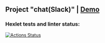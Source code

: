 #

## Project "chat(Slack)"  | [Demo](https://slack-chat-xlhg.onrender.com)

### Hexlet tests and linter status:
[![Actions Status](https://github.com/aleksei-shvets/frontend-project-12/actions/workflows/hexlet-check.yml/badge.svg)](https://github.com/aleksei-shvets/frontend-project-12/actions)